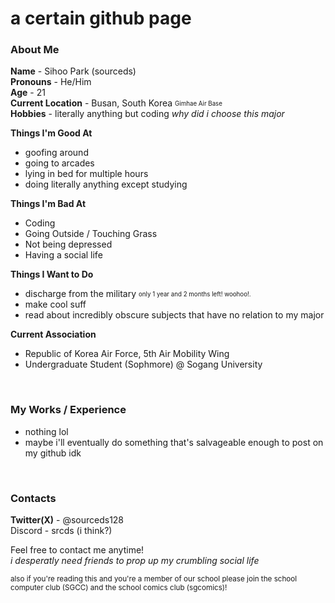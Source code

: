 # a certain github page

### About Me
**Name** - Sihoo Park (sourceds) <br>
**Pronouns** - He/Him <br>
**Age** - 21 <br>
**Current Location** - Busan, South Korea <sub><sup>Gimhae Air Base</sup></sub><br>
**Hobbies** - literally anything but coding *why did i choose this major* <br>

**Things I'm Good At** <br>
- goofing around
- going to arcades
- lying in bed for multiple hours
- doing literally anything except studying

**Things I'm Bad At** <br>
- Coding
- Going Outside / Touching Grass
- Not being depressed
- Having a social life

**Things I Want to Do** <br>
- discharge from the military <sub><sup>only 1 year and 2 months left! woohoo!.</sup></sub>
- make cool suff
- read about incredibly obscure subjects that have no relation to my major

**Current Association** <br>
- Republic of Korea Air Force, 5th Air Mobility Wing
- Undergraduate Student (Sophmore) @ Sogang University


<br>

### My Works / Experience

- nothing lol
- maybe i'll eventually do something that's salvageable enough to post on my github idk


<br>

### Contacts

**Twitter(X)** - @sourceds128 <br>
Discord - srcds (i think?) <br>

Feel free to contact me anytime! <br>*i desperatly need friends to prop up my crumbling social life*

<sub> also if you're reading this and you're a member of our school please join the school computer club (SGCC) and the school comics club (sgcomics)! </sub>
<!--
**sourceds/sourceds** is a ✨ _special_ ✨ repository because its `README.md` (this file) appears on your GitHub profile.

Here are some ideas to get you started:

- 🔭 I’m currently working on ...
- 🌱 I’m currently learning ...
- 👯 I’m looking to collaborate on ...
- 🤔 I’m looking for help with ...
- 💬 Ask me about ...
- 📫 How to reach me: ...
- 😄 Pronouns: ...
- ⚡ Fun fact: ...
-->
